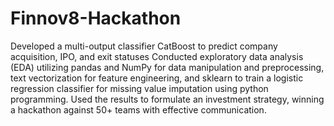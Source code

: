 # Finnov8-Hackathon
Developed a multi-output classifier CatBoost to predict company acquisition, IPO, and exit statuses
Conducted exploratory data analysis (EDA) utilizing pandas and NumPy for data manipulation and preprocessing, text vectorization
for feature engineering, and sklearn to train a logistic regression classifier for missing value imputation using python programming.
Used the results to formulate an investment strategy, winning a hackathon against 50+ teams with effective communication.
